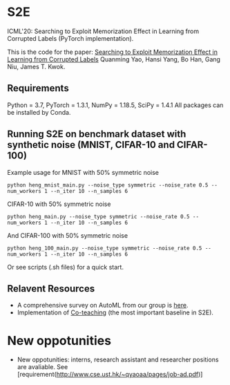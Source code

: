 # S2E
ICML'20: Searching to Exploit Memorization Effect in Learning from Corrupted Labels (PyTorch implementation).

This is the code for the paper: [Searching to Exploit Memorization Effect in Learning from Corrupted Labels](https://arxiv.org/abs/1911.02377)
Quanming Yao, Hansi Yang, Bo Han, Gang Niu, James T. Kwok.

## Requirements
Python = 3.7, PyTorch = 1.3.1, NumPy = 1.18.5, SciPy = 1.4.1
All packages can be installed by Conda.

## Running S2E on benchmark dataset with synthetic noise (MNIST, CIFAR-10 and CIFAR-100)
Example usage for MNIST with 50% symmetric noise
```
python heng_mnist_main.py --noise_type symmetric --noise_rate 0.5 --num_workers 1 --n_iter 10 --n_samples 6
```

CIFAR-10 with 50% symmetric noise
```
python heng_main.py --noise_type symmetric --noise_rate 0.5 --num_workers 1 --n_iter 10 --n_samples 6
```

And CIFAR-100 with 50% symmetric noise
```
python heng_100_main.py --noise_type symmetric --noise_rate 0.5 --num_workers 1 --n_iter 10 --n_samples 6
```

Or see scripts (.sh files) for a quick start.

## Relavent Resources
- A comprehensive survey on AutoML from our group is [here](http://xxx.itp.ac.cn/abs/1810.13306).
- Implementation of [Co-teaching](https://github.com/bhanML/Co-teaching) (the most important baseline in S2E).

# New oppotunities
- New oppotunities: interns, research assistant and researcher positions are avaliable. See [requirement(http://www.cse.ust.hk/~qyaoaa/pages/job-ad.pdf)]
